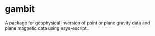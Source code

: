 # gambit
A package for geophysical inversion of point or plane gravity data and plane magnetic data using esys-escript.. 

